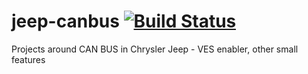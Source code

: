 # jeep-canbus [![Build Status](https://api.travis-ci.org/Renemen64/jeep-canbus.svg?branch=master)](https://travis-ci.org/Renemen64/jeep-canbus)

Projects around CAN BUS in Chrysler Jeep - VES enabler, other small features






